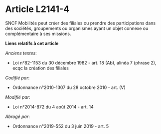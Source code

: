 # Article L2141-4

SNCF Mobilités  peut créer des filiales ou prendre des participations dans des sociétés, groupements ou organismes ayant un
objet connexe ou complémentaire à ses missions.

**Liens relatifs à cet article**

_Anciens textes_:

  - Loi n°82-1153 du 30 décembre 1982 - art. 18 (Ab), alinéa 7 (phrase 2), ecqc la création des filiales

_Codifié par_:

  - Ordonnance n°2010-1307 du 28 octobre 2010 - art. (V)

_Modifié par_:

  - Loi n°2014-872 du 4 août 2014 - art. 14

_Abrogé par_:

  - Ordonnance n°2019-552 du 3 juin 2019 - art. 5
